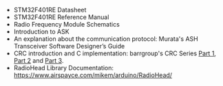 - STM32F401RE Datasheet
- STM32F401RE Reference Manual
- Radio Frequency Module Schematics
- Introduction to ASK
- An explanation about the communication protocol: Murata's ASH Transceiver Software Designer’s Guide
- CRC introduction and C implementation: barrgroup's CRC Series [Part 1](https://barrgroup.com/embedded-systems/how-to/additive-checksums), [Part 2](https://barrgroup.com/Embedded-Systems/How-To/CRC-Math-Theory) and [Part 3](https://barrgroup.com/embedded-systems/how-to/crc-calculation-c-code).
- RadioHead Library Documentation: https://www.airspayce.com/mikem/arduino/RadioHead/


